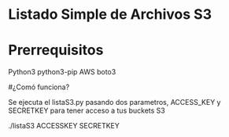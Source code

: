 # Listado Simple de Archivos S3

# Prerrequisitos
Python3 
python3-pip
AWS boto3

#¿Comó funciona?

Se ejecuta el listaS3.py pasando dos parametros, ACCESS_KEY y SECRETKEY para tener acceso a tus buckets S3

./listaS3 ACCESSKEY SECRETKEY



